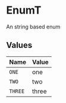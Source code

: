 # EnumT

An string based enum


## Values

| Name    | Value   |
| ------- | ------- |
| `ONE`   | one     |
| `TWO`   | two     |
| `THREE` | three   |